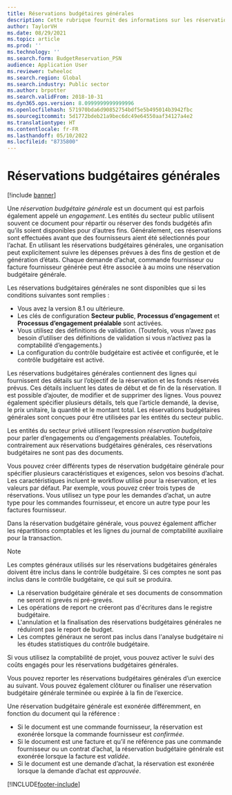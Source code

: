 ```yaml
---
title: Réservations budgétaires générales
description: Cette rubrique fournit des informations sur les réservations budgétaires générales pour le secteur public.
author: TaylorVH
ms.date: 08/29/2021
ms.topic: article
ms.prod: ''
ms.technology: ''
ms.search.form: BudgetReservation_PSN
audience: Application User
ms.reviewer: twheeloc
ms.search.region: Global
ms.search.industry: Public sector
ms.author: brpotter
ms.search.validFrom: 2018-10-31
ms.dyn365.ops.version: 8.0999999999999996
ms.openlocfilehash: 571970bda6d90852754bdf5e5b495014b3942fbc
ms.sourcegitcommit: 5d1772bdeb21a9bec6dc49e64550aaf34127a4e2
ms.translationtype: HT
ms.contentlocale: fr-FR
ms.lasthandoff: 05/10/2022
ms.locfileid: "8735800"
---
```

# <a name="general-budget-reservations"></a>Réservations budgétaires générales

[!include [banner](../includes/banner.md)]

Une *réservation budgétaire générale* est un document qui est parfois également appelé un *engagement*. Les entités du secteur public utilisent souvent ce document pour répartir ou réserver des fonds budgétés afin qu’ils soient disponibles pour d’autres fins. Généralement, ces réservations sont effectuées avant que des fournisseurs aient été sélectionnés pour l’achat. En utilisant les réservations budgétaires générales, une organisation peut explicitement suivre les dépenses prévues à des fins de gestion et de génération d’états. Chaque demande d’achat, commande fournisseur ou facture fournisseur générée peut être associée à au moins une réservation budgétaire générale.

Les réservations budgétaires générales ne sont disponibles que si les conditions suivantes sont remplies :

- Vous avez la version 8.1 ou ultérieure.
- Les clés de configuration **Secteur public**, **Processus d’engagement** et **Processus d’engagement préalable** sont activées.
- Vous utilisez des définitions de validation. (Toutefois, vous n’avez pas besoin d’utiliser des définitions de validation si vous n’activez pas la comptabilité d’engagements.)
- La configuration du contrôle budgétaire est activée et configurée, et le contrôle budgétaire est activé.

Les réservations budgétaires générales contiennent des lignes qui fournissent des détails sur l’objectif de la réservation et les fonds réservés prévus. Ces détails incluent les dates de début et de fin de la réservation. Il est possible d’ajouter, de modifier et de supprimer des lignes. Vous pouvez également spécifier plusieurs détails, tels que l’article demandé, la devise, le prix unitaire, la quantité et le montant total. Les réservations budgétaires générales sont conçues pour être utilisées par les entités du secteur public.

Les entités du secteur privé utilisent l’expression *réservation budgétaire* pour parler d’engagements ou d’engagements préalables. Toutefois, contrairement aux réservations budgétaires générales, ces réservations budgétaires ne sont pas des documents.

Vous pouvez créer différents types de réservation budgétaire générale pour spécifier plusieurs caractéristiques et exigences, selon vos besoins d’achat. Les caractéristiques incluent le workflow utilisé pour la réservation, et les valeurs par défaut. Par exemple, vous pouvez créer trois types de réservations. Vous utilisez un type pour les demandes d’achat, un autre type pour les commandes fournisseur, et encore un autre type pour les factures fournisseur.

Dans la réservation budgétaire générale, vous pouvez également afficher les répartitions comptables et les lignes du journal de comptabilité auxiliaire pour la transaction.

> [!NOTE]
> Les comptes généraux utilisés sur les réservations budgétaires générales doivent être inclus dans le contrôle budgétaire. Si ces comptes ne sont pas inclus dans le contrôle budgétaire, ce qui suit se produira. 
>- La réservation budgétaire générale et ses documents de consommation ne seront ni grevés ni pré-grevés. 
>- Les opérations de report ne créeront pas d'écritures dans le registre budgétaire. 
>- L'annulation et la finalisation des réservations budgétaires générales ne réduiront pas le report de budget.
>- Les comptes généraux ne seront pas inclus dans l'analyse budgétaire ni les études statistiques du contrôle budgétaire.

Si vous utilisez la comptabilité de projet, vous pouvez activer le suivi des coûts engagés pour les réservations budgétaires générales.

Vous pouvez reporter les réservations budgétaires générales d’un exercice au suivant. Vous pouvez également clôturer ou finaliser une réservation budgétaire générale terminée ou expirée à la fin de l’exercice.

Une réservation budgétaire générale est exonérée différemment, en fonction du document qui la référence :

- Si le document est une commande fournisseur, la réservation est exonérée lorsque la commande fournisseur est *confirmée*.
- Si le document est une facture et qu’il ne référence pas une commande fournisseur ou un contrat d’achat, la réservation budgétaire générale est exonérée lorsque la facture est *validée*.
- Si le document est une demande d’achat, la réservation est exonérée lorsque la demande d’achat est *approuvée*.


[!INCLUDE[footer-include](../../includes/footer-banner.md)]
